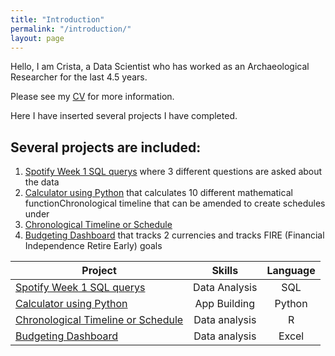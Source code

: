 ```yaml
---
title: "Introduction"
permalink: "/introduction/"
layout: page
---
```


Hello, I am Crista, a Data Scientist who has worked as an Archaeological Researcher for the last 4.5 years. 

Please see my [CV](https://cwathen.github.io/Portfolio/CV/) for more information. 

Here I have inserted several projects I have completed. 

## Several projects are included: 
1. [Spotify Week 1 SQL querys](https://cwathen.github.io/Portfolio/Spotify_Week1_SQL/) where 3 different questions are asked about the data 
2. [Calculator using Python](https://cwathen.github.io/Portfolio/Python_Calculator/) that calculates 10 different mathematical functionChronological timeline that can be amended to create schedules under 
3. [Chronological Timeline or Schedule]( https://cwathen.github.io/Portfolio/Chronological_timeline/)
4. [Budgeting Dashboard](https://cwathen.github.io/Portfolio/Budget_Dashboard/) that tracks 2 currencies and tracks FIRE (Financial Independence Retire Early) goals
 

|Project|Skills|Language|
|-------|:----:|:-------:|
|[Spotify Week 1 SQL querys](https://cwathen.github.io/Portfolio/Spotify_Week1_SQL/)|Data Analysis |SQL|
| [Calculator using Python](https://cwathen.github.io/Portfolio/Python_Calculator/)|App Building|Python|
| [Chronological Timeline or Schedule](https://cwathen.github.io/Portfolio/Chronological_timeline/)| Data analysis | R |
| [Budgeting Dashboard](https://cwathen.github.io/Portfolio/Budget_Dashboard/)| Data analysis | Excel |

